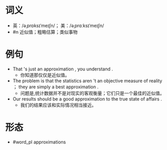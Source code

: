 # 词义
- 英：/əˌprɒksɪˈmeɪʃn/； 美：/əˌprɑːksɪˈmeɪʃn/
- #n 近似值；粗略估算；类似事物
# 例句
- That 's just an approximation , you understand .
	- 你知道那仅仅是近似值。
- The problem is that the statistics aren 't an objective measure of reality ； they are simply a best approximation .
	- 问题是,统计数据并不是对现实的客观衡量；它们只是一个最佳的近似值。
- Our results should be a good approximation to the true state of affairs .
	- 我们的结果应该和实际情况相当接近。
# 形态
- #word_pl approximations
